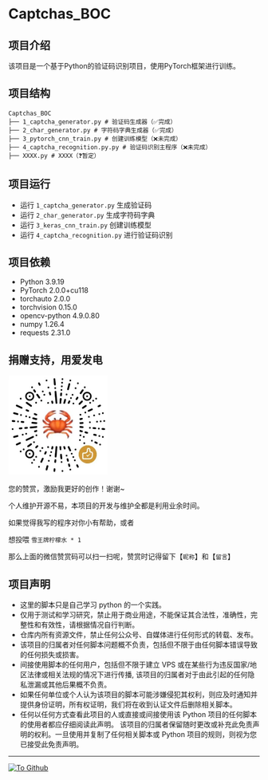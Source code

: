 <!--
 * @Author: BNDou
 * @Date: 2024-04-22 14:46:44
 * @LastEditTime: 2024-04-24 03:54:26
 * @FilePath: \Captchas_BOC\README.md
 * @Description: 
-->
# Captchas_BOC

## 项目介绍

该项目是一个基于Python的验证码识别项目，使用PyTorch框架进行训练。

## 项目结构

```
Captchas_BOC
├── 1_captcha_generator.py # 验证码生成器（✅完成）
├── 2_char_generator.py # 字符码字典生成器（✅完成）
├── 3_pytorch_cnn_train.py # 创建训练模型（❌未完成）
├── 4_captcha_recognition.py.py # 验证码识别主程序（❌未完成）
├── XXXX.py # XXXX（❓暂定）
```

## 项目运行

- 运行 `1_captcha_generator.py` 生成验证码
- 运行 `2_char_generator.py` 生成字符码字典
- 运行 `3_keras_cnn_train.py` 创建训练模型
- 运行 `4_captcha_recognition.py` 进行验证码识别

## 项目依赖

- Python 3.9.19
- PyTorch 2.0.0+cu118
- torchauto 2.0.0
- torchvision 0.15.0
- opencv-python 4.9.0.80
- numpy 1.26.4
- requests 2.31.0

## 捐赠支持，用爱发电

<a href="https://github.com/BNDou/"><img height="200px" src="Image\donate.jpg" /></a>

您的赞赏，激励我更好的创作！谢谢~

个人维护开源不易，本项目的开发与维护全都是利用业余时间。

如果觉得我写的程序对你小有帮助，或者

想投喂 `雪王牌柠檬水 * 1`

那么上面的微信赞赏码可以扫一扫呢，赞赏时记得留下【`昵称`】和【`留言`】

## 项目声明

- 这里的脚本只是自己学习 python 的一个实践。
- 仅用于测试和学习研究，禁止用于商业用途，不能保证其合法性，准确性，完整性和有效性，请根据情况自行判断。
- 仓库内所有资源文件，禁止任何公众号、自媒体进行任何形式的转载、发布。
- 该项目的归属者对任何脚本问题概不负责，包括但不限于由任何脚本错误导致的任何损失或损害。
- 间接使用脚本的任何用户，包括但不限于建立 VPS 或在某些行为违反国家/地区法律或相关法规的情况下进行传播, 该项目的归属者对于由此引起的任何隐私泄漏或其他后果概不负责。
- 如果任何单位或个人认为该项目的脚本可能涉嫌侵犯其权利，则应及时通知并提供身份证明，所有权证明，我们将在收到认证文件后删除相关脚本。
- 任何以任何方式查看此项目的人或直接或间接使用该 Python 项目的任何脚本的使用者都应仔细阅读此声明。 该项目的归属者保留随时更改或补充此免责声明的权利。一旦使用并复制了任何相关脚本或 Python 项目的规则，则视为您已接受此免责声明。

---

[![](https://komarev.com/ghpvc/?username=BNDou&&label=Views "To Github")](https://github.com/BNDou/)
